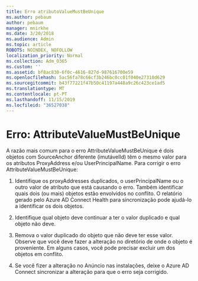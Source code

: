 ```yaml
---
title: Erro atributoValueMustBeUnique
ms.author: pebaum
author: pebaum
manager: mnirkhe
ms.date: 3/20/2018
ms.audience: Admin
ms.topic: article
ROBOTS: NOINDEX, NOFOLLOW
localization_priority: Normal
ms.collection: Adm_O365
ms.custom: ''
ms.assetid: bf8ac830-6f0c-4616-827d-987616700e59
ms.openlocfilehash: 5ac56fa78c66cf3b246bc0cc01f040e27310d629
ms.sourcegitcommit: b43f77221f47b50c41197a448a9c26c423ce1ad5
ms.translationtype: MT
ms.contentlocale: pt-PT
ms.lasthandoff: 11/15/2019
ms.locfileid: "36527038"
---
```

# <a name="error-attributevaluemustbeunique"></a>Erro: AttributeValueMustBeUnique

A razão mais comum para o erro AttributeValueMustBeUnique é dois objetos com SourceAnchor diferente (imutávelId) têm o mesmo valor para os atributos ProxyAddress e/ou UserPrincipalName. Para corrigir o erro AttributeValueMustBeUnique:
  
1. Identifique os proxyAddresses duplicados, o userPrincipalName ou o outro valor de atributo que está causando o erro. Também identificar quais dois (ou mais) objetos estão envolvidos no conflito. O relatório gerado pelo Azure AD Connect Health para sincronização pode ajudá-lo a identificar os dois objetos.
    
2. Identifique qual objeto deve continuar a ter o valor duplicado e qual objeto não deve.
    
3. Remova o valor duplicado do objeto que não deve ter esse valor. Observe que você deve fazer a alteração no diretório de onde o objeto é proveniente. Em alguns casos, você pode precisar excluir um dos objetos em conflito.
    
4. Se você fizer a alteração no Anúncio nas instalações, deixe o Azure AD Connect sincronizar a alteração para que o erro seja corrigido.
    

